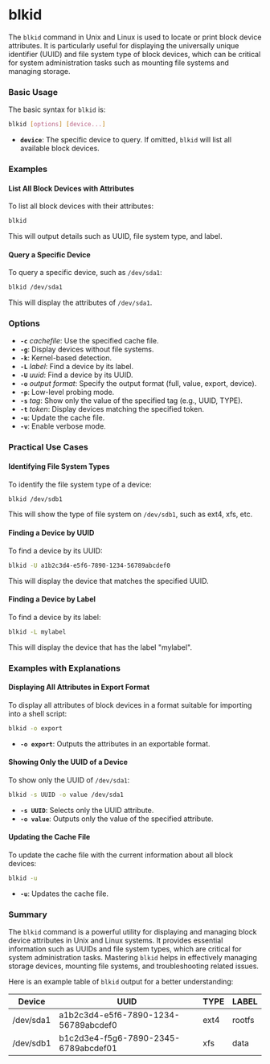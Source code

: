 # blkid
The `blkid` command in Unix and Linux is used to locate or print block device attributes. It is particularly useful for displaying the universally unique identifier (UUID) and file system type of block devices, which can be critical for system administration tasks such as mounting file systems and managing storage.

### Basic Usage

The basic syntax for `blkid` is:

```sh
blkid [options] [device...]
```

- **`device`**: The specific device to query. If omitted, `blkid` will list all available block devices.

### Examples

#### List All Block Devices with Attributes

To list all block devices with their attributes:

```sh
blkid
```

This will output details such as UUID, file system type, and label.

#### Query a Specific Device

To query a specific device, such as `/dev/sda1`:

```sh
blkid /dev/sda1
```

This will display the attributes of `/dev/sda1`.

### Options

- **`-c`** *cachefile*: Use the specified cache file.
- **`-g`**: Display devices without file systems.
- **`-k`**: Kernel-based detection.
- **`-L`** *label*: Find a device by its label.
- **`-U`** *uuid*: Find a device by its UUID.
- **`-o`** *output format*: Specify the output format (full, value, export, device).
- **`-p`**: Low-level probing mode.
- **`-s`** *tag*: Show only the value of the specified tag (e.g., UUID, TYPE).
- **`-t`** *token*: Display devices matching the specified token.
- **`-u`**: Update the cache file.
- **`-v`**: Enable verbose mode.

### Practical Use Cases

#### Identifying File System Types

To identify the file system type of a device:

```sh
blkid /dev/sdb1
```

This will show the type of file system on `/dev/sdb1`, such as ext4, xfs, etc.

#### Finding a Device by UUID

To find a device by its UUID:

```sh
blkid -U a1b2c3d4-e5f6-7890-1234-56789abcdef0
```

This will display the device that matches the specified UUID.

#### Finding a Device by Label

To find a device by its label:

```sh
blkid -L mylabel
```

This will display the device that has the label "mylabel".

### Examples with Explanations

#### Displaying All Attributes in Export Format

To display all attributes of block devices in a format suitable for importing into a shell script:

```sh
blkid -o export
```

- **`-o export`**: Outputs the attributes in an exportable format.

#### Showing Only the UUID of a Device

To show only the UUID of `/dev/sda1`:

```sh
blkid -s UUID -o value /dev/sda1
```

- **`-s UUID`**: Selects only the UUID attribute.
- **`-o value`**: Outputs only the value of the specified attribute.

#### Updating the Cache File

To update the cache file with the current information about all block devices:

```sh
blkid -u
```

- **`-u`**: Updates the cache file.

### Summary

The `blkid` command is a powerful utility for displaying and managing block device attributes in Unix and Linux systems. It provides essential information such as UUIDs and file system types, which are critical for system administration tasks. Mastering `blkid` helps in effectively managing storage devices, mounting file systems, and troubleshooting related issues.

Here is an example table of `blkid` output for a better understanding:

| Device    | UUID                                    | TYPE   | LABEL  |
|-----------|-----------------------------------------|--------|--------|
| /dev/sda1 | a1b2c3d4-e5f6-7890-1234-56789abcdef0    | ext4   | rootfs |
| /dev/sdb1 | b1c2d3e4-f5g6-7890-2345-6789abcdef01    | xfs    | data   |
